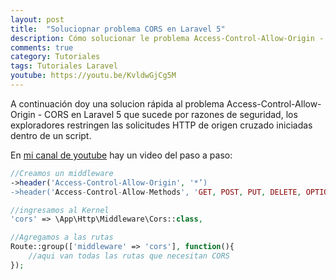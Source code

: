 ```yaml
---
layout: post
title:  "Soluciopnar problema CORS en Laravel 5"
description: Cómo solucionar le problema Access-Control-Allow-Origin - CORS en Laravel 5
comments: true
category: Tutoriales
tags: Tutoriales Laravel
youtube: https://youtu.be/KvldwGjCg5M
---
```

A continuación doy una solucion rápida al problema Access-Control-Allow-Origin - CORS en Laravel 5 que sucede por razones de seguridad, los exploradores restringen las solicitudes HTTP de origen cruzado iniciadas dentro de un script.

En <a target="_blank" href="{{ page.youtube }}">mi canal de youtube</a> hay un video del paso a paso:

```PHP
//Creamos un middleware
->header('Access-Control-Allow-Origin', '*’)
->header('Access-Control-Allow-Methods', 'GET, POST, PUT, DELETE, OPTIONS’);

//ingresamos al Kernel
'cors' => \App\Http\Middleware\Cors::class,

//Agregamos a las rutas
Route::group(['middleware' => 'cors'], function(){
    //aqui van todas las rutas que necesitan CORS
}); 
```
